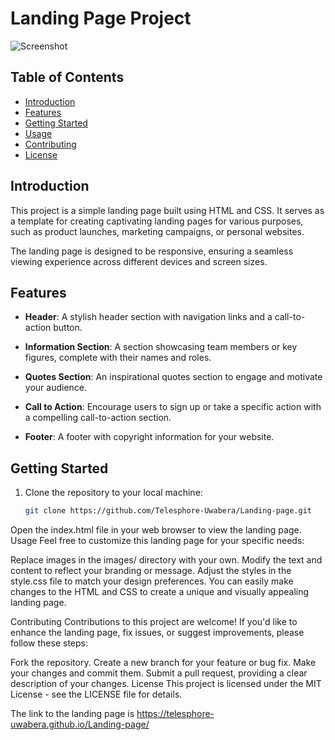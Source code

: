 # Landing Page Project

![Screenshot](screenshot.png)

## Table of Contents

- [Introduction](#introduction)
- [Features](#features)
- [Getting Started](#getting-started)
- [Usage](#usage)
- [Contributing](#contributing)
- [License](#license)

## Introduction

This project is a simple landing page built using HTML and CSS. It serves as a template for creating captivating landing pages for various purposes, such as product launches, marketing campaigns, or personal websites.

The landing page is designed to be responsive, ensuring a seamless viewing experience across different devices and screen sizes.

## Features

- **Header**: A stylish header section with navigation links and a call-to-action button.

- **Information Section**: A section showcasing team members or key figures, complete with their names and roles.

- **Quotes Section**: An inspirational quotes section to engage and motivate your audience.

- **Call to Action**: Encourage users to sign up or take a specific action with a compelling call-to-action section.

- **Footer**: A footer with copyright information for your website.

## Getting Started

1. Clone the repository to your local machine:

   ```bash
   git clone https://github.com/Telesphore-Uwabera/Landing-page.git
Open the index.html file in your web browser to view the landing page.
Usage
Feel free to customize this landing page for your specific needs:

Replace images in the images/ directory with your own.
Modify the text and content to reflect your branding or message.
Adjust the styles in the style.css file to match your design preferences.
You can easily make changes to the HTML and CSS to create a unique and visually appealing landing page.

Contributing
Contributions to this project are welcome! If you'd like to enhance the landing page, fix issues, or suggest improvements, please follow these steps:

Fork the repository.
Create a new branch for your feature or bug fix.
Make your changes and commit them.
Submit a pull request, providing a clear description of your changes.
License
This project is licensed under the MIT License - see the LICENSE file for details.


The link to the landing page is https://telesphore-uwabera.github.io/Landing-page/
